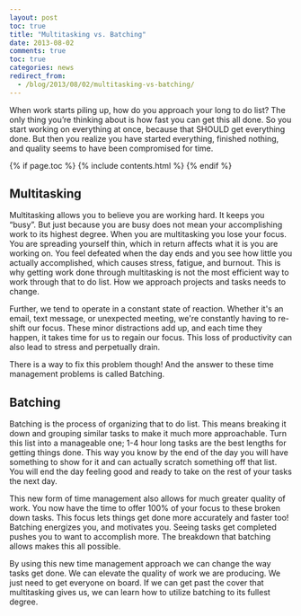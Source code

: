 ```yaml
---
layout: post
toc: true
title: "Multitasking vs. Batching"
date: 2013-08-02
comments: true
toc: true
categories: news
redirect_from:
  - /blog/2013/08/02/multitasking-vs-batching/
---
```


When work starts piling up, how do you approach your long to do list? The only thing you’re thinking about is how fast you can get this all done. So you start working on everything at once, because that SHOULD get everything done. But then you realize you have started everything, finished nothing, and quality seems to have been compromised for time.

{% if page.toc %}
{% include contents.html %}
{% endif %}

## Multitasking

Multitasking allows you to believe you are working hard. It keeps you “busy”. But just because you are busy does not mean your accomplishing work to its highest degree. When you are multitasking you lose your focus. You are spreading yourself thin, which in return affects what it is you are working on. You feel defeated when the day ends and you see how little you actually accomplished, which causes stress, fatigue, and burnout. This is why getting work done through multitasking is not the most efficient way to work through that to do list. How we approach projects and tasks needs to change.

Further, we tend to operate in a constant state of reaction. Whether it's an email, text message, or unexpected meeting, we're constantly having to re-shift our focus. These minor distractions add up, and each time they happen, it takes time for us to regain our focus. This loss of productivity can also lead to stress and perpetually drain.

There is a way to fix this problem though! And the answer to these time management problems is called Batching.

## Batching

Batching is the process of organizing that to do list. This means breaking it down and grouping similar tasks to make it much more approachable. Turn this list into a manageable one; 1-4 hour long tasks are the best lengths for getting things done. This way you know by the end of the day you will have something to show for it and can actually scratch something off that list. You will end the day feeling good and ready to take on the rest of your tasks the next day.

This new form of time management also allows for much greater quality of work. You now have the time to offer 100% of your focus to these broken down tasks. This focus lets things get done more accurately and faster too! Batching energizes you, and motivates you. Seeing tasks get completed pushes you to want to accomplish more. The breakdown that batching allows makes this all possible.

By using this new time management approach we can change the way tasks get done. We can elevate the quality of work we are producing. We just need to get everyone on board. If we can get past the cover that multitasking gives us, we can learn how to utilize batching to its fullest degree.
